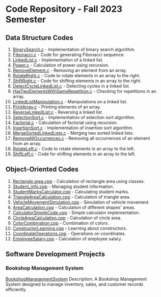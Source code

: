 # Code Repository - Fall 2023 Semester

## Data Structure Codes

1. [BinarySearch.c](./DataStructures/BinarySearch.c) - Implementation of binary search algorithm.
2. [Fibonacci.c](./DataStructures/Fibonacci.c) - Code for generating Fibonacci sequence.
3. [LinkedList.c](./DataStructures/LinkedList.c) - Implementation of a linked list.
4. [Power.c](./DataStructures/Power.c) - Calculation of power using recursion.
5. [RemoveElement.c](./DataStructures/RemoveElement.c) - Removing an element from an array.
6. [RotateRight.c](./DataStructures/RotateRight.c) - Code to rotate elements in an array to the right.
7. [ShiftRight.c](./DataStructures/ShiftRight.c) - Code for shifting elements in an array to the right.
8. [DetectCycleLinkedList.c](./DataStructures/DetectCycleLinkedList.c) - Detecting cycles in a linked list.
9. [HasTwoElementsWithSameRepetition.c](./DataStructures/HasTwoElementsWithSameRepetition.c) - Checking for repetitions in an array.
10. [LinkedListManipulation.c](./DataStructures/LinkedListManipulation.c) - Manipulations on a linked list.
11. [PrintArray.c](./DataStructures/PrintArray.c) - Printing elements of an array.
12. [ReverseLinkedList.c](./DataStructures/ReverseLinkedList.c) - Reversing a linked list.
13. [SelectionSort.c](./DataStructures/SelectionSort.c) - Implementation of selection sort algorithm.
14. [Factorial.c](./DataStructures/Factorial.c) - Calculation of factorial using recursion.
15. [InsertionSort.c](./DataStructures/InsertionSort.c) - Implementation of insertion sort algorithm.
16. [MergeSortedLinkedLists.c](./DataStructures/MergeSortedLinkedLists.c) - Merging two sorted linked lists.
17. [RemoveAllOccurrences.c](./DataStructures/RemoveAllOccurrences.c) - Removing all occurrences of an element from an array.
18. [RotateLeft.c](./DataStructures/RotateLeft.c) - Code to rotate elements in an array to the left.
19. [ShiftLeft.c](./DataStructures/ShiftLeft.c) - Code for shifting elements in an array to the left.

## Object-Oriented Codes

1. [Rectangle area.cpp](./ObjectOrientedProgramming/RectangleArea.cpp) - Calculation of rectangle area using classes.
2. [Student_info.cpp](./ObjectOrientedProgramming/StudentInfo.cpp) - Managing student information.
3. [StudentMarksCalculator.cpp](./ObjectOrientedProgramming/StudentMarksCalculator.cpp) - Calculating student marks.
4. [TriangleAreaCalculation.cpp](./ObjectOrientedProgramming/TriangleAreaCalculation.cpp) - Calculation of triangle area.
5. [VehicleMovementSimulation.cpp](./ObjectOrientedProgramming/VehicleMovementSimulation.cpp) - Simulation of vehicle movement.
6. [AreaCalculation.cpp](./ObjectOrientedProgramming/AreaCalculation.cpp) - Calculation of different shapes' areas.
7. [CalculatorSimpleCode.cpp](./ObjectOrientedProgramming/CalculatorSimpleCode.cpp) - Simple calculator implementation.
8. [CircleAreaCalculation.cpp](./ObjectOrientedProgramming/CircleAreaCalculation.cpp) - Calculation of circle area.
9. [ColorCombination.cpp](./ObjectOrientedProgramming/ColorCombination.cpp) - Combination of colors.
10. [ConstructorLearning.cpp](./ObjectOrientedProgramming/ConstructorLearning.cpp) - Learning about constructors.
11. [CoordinateOperations.cpp](./ObjectOrientedProgramming/CoordinateOperations.cpp) - Operations on coordinates.
12. [EmployeeSalary.cpp](./ObjectOrientedProgramming/EmployeeSalary.cpp) - Calculation of employee salary.

## Software Development Projects

### Bookshop Management System
[BookshopManagementSystem](./SoftwareDevProjects/BookshopManagementSystem)
Description: A Bookshop Management System designed to manage inventory, sales, and customer records efficiently.

